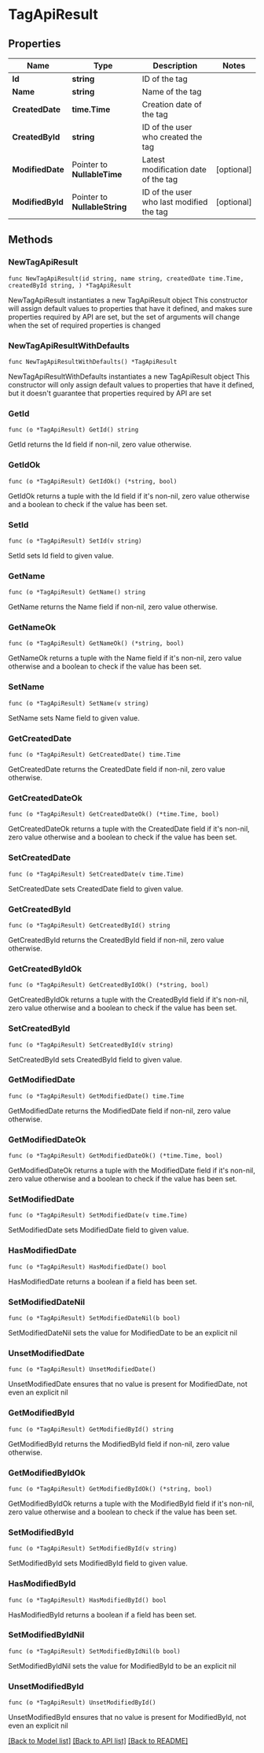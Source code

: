 # TagApiResult

## Properties

Name | Type | Description | Notes
------------ | ------------- | ------------- | -------------
**Id** | **string** | ID of the tag | 
**Name** | **string** | Name of the tag | 
**CreatedDate** | **time.Time** | Creation date of the tag | 
**CreatedById** | **string** | ID of the user who created the tag | 
**ModifiedDate** | Pointer to **NullableTime** | Latest modification date of the tag | [optional] 
**ModifiedById** | Pointer to **NullableString** | ID of the user who last modified the tag | [optional] 

## Methods

### NewTagApiResult

`func NewTagApiResult(id string, name string, createdDate time.Time, createdById string, ) *TagApiResult`

NewTagApiResult instantiates a new TagApiResult object
This constructor will assign default values to properties that have it defined,
and makes sure properties required by API are set, but the set of arguments
will change when the set of required properties is changed

### NewTagApiResultWithDefaults

`func NewTagApiResultWithDefaults() *TagApiResult`

NewTagApiResultWithDefaults instantiates a new TagApiResult object
This constructor will only assign default values to properties that have it defined,
but it doesn't guarantee that properties required by API are set

### GetId

`func (o *TagApiResult) GetId() string`

GetId returns the Id field if non-nil, zero value otherwise.

### GetIdOk

`func (o *TagApiResult) GetIdOk() (*string, bool)`

GetIdOk returns a tuple with the Id field if it's non-nil, zero value otherwise
and a boolean to check if the value has been set.

### SetId

`func (o *TagApiResult) SetId(v string)`

SetId sets Id field to given value.


### GetName

`func (o *TagApiResult) GetName() string`

GetName returns the Name field if non-nil, zero value otherwise.

### GetNameOk

`func (o *TagApiResult) GetNameOk() (*string, bool)`

GetNameOk returns a tuple with the Name field if it's non-nil, zero value otherwise
and a boolean to check if the value has been set.

### SetName

`func (o *TagApiResult) SetName(v string)`

SetName sets Name field to given value.


### GetCreatedDate

`func (o *TagApiResult) GetCreatedDate() time.Time`

GetCreatedDate returns the CreatedDate field if non-nil, zero value otherwise.

### GetCreatedDateOk

`func (o *TagApiResult) GetCreatedDateOk() (*time.Time, bool)`

GetCreatedDateOk returns a tuple with the CreatedDate field if it's non-nil, zero value otherwise
and a boolean to check if the value has been set.

### SetCreatedDate

`func (o *TagApiResult) SetCreatedDate(v time.Time)`

SetCreatedDate sets CreatedDate field to given value.


### GetCreatedById

`func (o *TagApiResult) GetCreatedById() string`

GetCreatedById returns the CreatedById field if non-nil, zero value otherwise.

### GetCreatedByIdOk

`func (o *TagApiResult) GetCreatedByIdOk() (*string, bool)`

GetCreatedByIdOk returns a tuple with the CreatedById field if it's non-nil, zero value otherwise
and a boolean to check if the value has been set.

### SetCreatedById

`func (o *TagApiResult) SetCreatedById(v string)`

SetCreatedById sets CreatedById field to given value.


### GetModifiedDate

`func (o *TagApiResult) GetModifiedDate() time.Time`

GetModifiedDate returns the ModifiedDate field if non-nil, zero value otherwise.

### GetModifiedDateOk

`func (o *TagApiResult) GetModifiedDateOk() (*time.Time, bool)`

GetModifiedDateOk returns a tuple with the ModifiedDate field if it's non-nil, zero value otherwise
and a boolean to check if the value has been set.

### SetModifiedDate

`func (o *TagApiResult) SetModifiedDate(v time.Time)`

SetModifiedDate sets ModifiedDate field to given value.

### HasModifiedDate

`func (o *TagApiResult) HasModifiedDate() bool`

HasModifiedDate returns a boolean if a field has been set.

### SetModifiedDateNil

`func (o *TagApiResult) SetModifiedDateNil(b bool)`

 SetModifiedDateNil sets the value for ModifiedDate to be an explicit nil

### UnsetModifiedDate
`func (o *TagApiResult) UnsetModifiedDate()`

UnsetModifiedDate ensures that no value is present for ModifiedDate, not even an explicit nil
### GetModifiedById

`func (o *TagApiResult) GetModifiedById() string`

GetModifiedById returns the ModifiedById field if non-nil, zero value otherwise.

### GetModifiedByIdOk

`func (o *TagApiResult) GetModifiedByIdOk() (*string, bool)`

GetModifiedByIdOk returns a tuple with the ModifiedById field if it's non-nil, zero value otherwise
and a boolean to check if the value has been set.

### SetModifiedById

`func (o *TagApiResult) SetModifiedById(v string)`

SetModifiedById sets ModifiedById field to given value.

### HasModifiedById

`func (o *TagApiResult) HasModifiedById() bool`

HasModifiedById returns a boolean if a field has been set.

### SetModifiedByIdNil

`func (o *TagApiResult) SetModifiedByIdNil(b bool)`

 SetModifiedByIdNil sets the value for ModifiedById to be an explicit nil

### UnsetModifiedById
`func (o *TagApiResult) UnsetModifiedById()`

UnsetModifiedById ensures that no value is present for ModifiedById, not even an explicit nil

[[Back to Model list]](../README.md#documentation-for-models) [[Back to API list]](../README.md#documentation-for-api-endpoints) [[Back to README]](../README.md)


